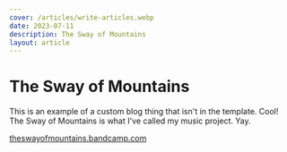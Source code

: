 ```yaml
---
cover: /articles/write-articles.webp
date: 2023-07-11
description: The Sway of Mountains
layout: article
---
```


# The Sway of Mountains

This is an example of a custom blog thing that isn't in the template. Cool! 
The Sway of Mountains is what I've called my music project. Yay. 

[theswayofmountains.bandcamp.com](https://theswayofmountains.bandcamp.com/)